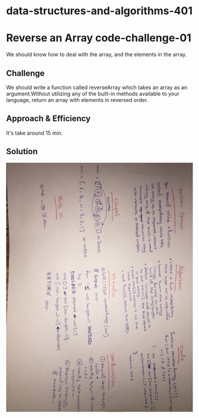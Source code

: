 # data-structures-and-algorithms-401

# Reverse an Array code-challenge-01
We should know how to deal with the array, and the elements in the array.

## Challenge
 We should write a function called reverseArray which takes an array as an argument.Without utilizing any of the built-in methods available to your language, return an array with elements in reversed order.

## Approach & Efficiency
It's take around 15 min.

## Solution
![array-reverse](./assets/array-reverse.jpg)
